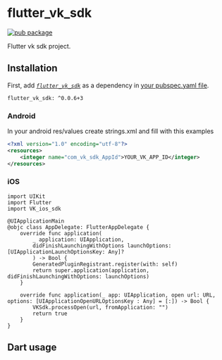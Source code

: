 # flutter_vk_sdk

[![pub package](https://img.shields.io/pub/v/flutter_vk_sdk.svg)](https://pub.dev/packages/flutter_vk_sdk)

Flutter vk sdk project.

## Installation

First, add  [*`flutter_vk_sdk`*](https://pub.dev/packages/flutter_vk_sdk#-installing-tab-)  as a dependency in [your pubspec.yaml file](https://flutter.io/platform-plugins/).

```
flutter_vk_sdk: ^0.0.6+3
```

### Android

In your android res/values create strings.xml and fill with this examples
```xml
<?xml version="1.0" encoding="utf-8"?>
<resources>
    <integer name="com_vk_sdk_AppId">YOUR_VK_APP_ID</integer>
</resources>
```

### iOS

```
import UIKit
import Flutter
import VK_ios_sdk

@UIApplicationMain
@objc class AppDelegate: FlutterAppDelegate {
    override func application(
        _ application: UIApplication,
        didFinishLaunchingWithOptions launchOptions: [UIApplicationLaunchOptionsKey: Any]?
        ) -> Bool {
        GeneratedPluginRegistrant.register(with: self)
        return super.application(application, didFinishLaunchingWithOptions: launchOptions)
    }
    
    override func application(_ app: UIApplication, open url: URL, options: [UIApplicationOpenURLOptionsKey : Any] = [:]) -> Bool {
        VKSdk.processOpen(url, fromApplication: "")
        return true
    }
}
```

## Dart usage
